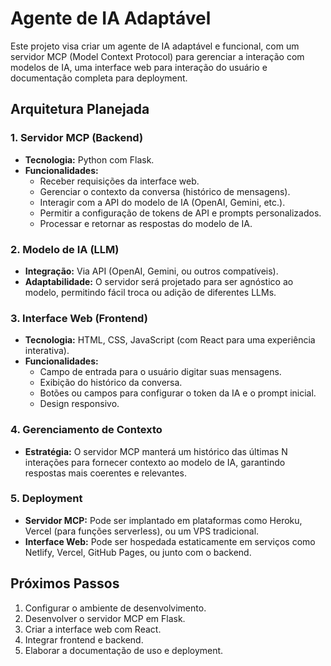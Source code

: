 # Agente de IA Adaptável

Este projeto visa criar um agente de IA adaptável e funcional, com um servidor MCP (Model Context Protocol) para gerenciar a interação com modelos de IA, uma interface web para interação do usuário e documentação completa para deployment.

## Arquitetura Planejada

### 1. Servidor MCP (Backend)

*   **Tecnologia:** Python com Flask.
*   **Funcionalidades:**
    *   Receber requisições da interface web.
    *   Gerenciar o contexto da conversa (histórico de mensagens).
    *   Interagir com a API do modelo de IA (OpenAI, Gemini, etc.).
    *   Permitir a configuração de tokens de API e prompts personalizados.
    *   Processar e retornar as respostas do modelo de IA.

### 2. Modelo de IA (LLM)

*   **Integração:** Via API (OpenAI, Gemini, ou outros compatíveis).
*   **Adaptabilidade:** O servidor será projetado para ser agnóstico ao modelo, permitindo fácil troca ou adição de diferentes LLMs.

### 3. Interface Web (Frontend)

*   **Tecnologia:** HTML, CSS, JavaScript (com React para uma experiência interativa).
*   **Funcionalidades:**
    *   Campo de entrada para o usuário digitar suas mensagens.
    *   Exibição do histórico da conversa.
    *   Botões ou campos para configurar o token da IA e o prompt inicial.
    *   Design responsivo.

### 4. Gerenciamento de Contexto

*   **Estratégia:** O servidor MCP manterá um histórico das últimas N interações para fornecer contexto ao modelo de IA, garantindo respostas mais coerentes e relevantes.

### 5. Deployment

*   **Servidor MCP:** Pode ser implantado em plataformas como Heroku, Vercel (para funções serverless), ou um VPS tradicional.
*   **Interface Web:** Pode ser hospedada estaticamente em serviços como Netlify, Vercel, GitHub Pages, ou junto com o backend.

## Próximos Passos

1.  Configurar o ambiente de desenvolvimento.
2.  Desenvolver o servidor MCP em Flask.
3.  Criar a interface web com React.
4.  Integrar frontend e backend.
5.  Elaborar a documentação de uso e deployment.
